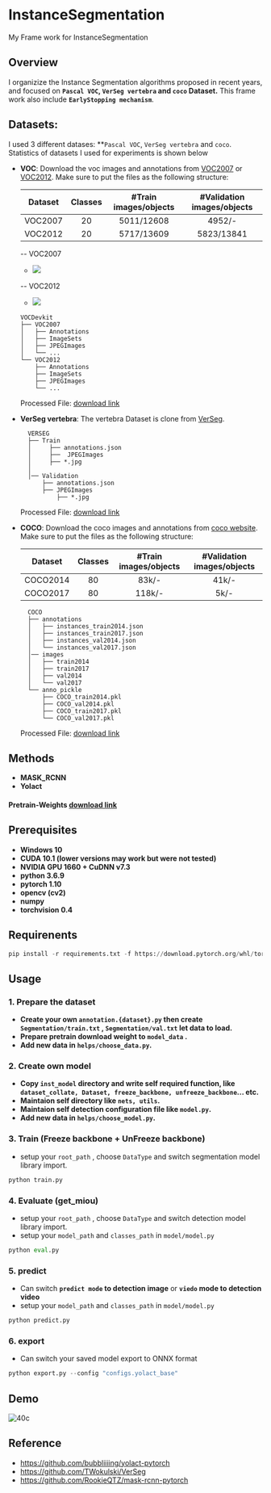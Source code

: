 # InstanceSegmentation
My Frame work for InstanceSegmentation
## Overview
I organizize the Instance Segmentation algorithms proposed in recent years, and focused on **`Pascal VOC`, `VerSeg vertebra` and `coco` Dataset.**
This frame work also include **`EarlyStopping mechanism`**.


## Datasets:

I used 3 different datases: **`Pascal VOC`, `VerSeg vertebra` and `coco`. Statistics of datasets I used for experiments is shown below

- **VOC**:
  Download the voc images and annotations from [VOC2007](http://host.robots.ox.ac.uk/pascal/VOC/voc2007) or [VOC2012](http://host.robots.ox.ac.uk/pascal/VOC/voc2012). Make sure to put the files as the following structure:

  | Dataset                | Classes | #Train images/objects | #Validation images/objects |
  |------------------------|:---------:|:-----------------------:|:----------------------------:|
  | VOC2007                |    20   |      5011/12608       |           4952/-           |
  | VOC2012                |    20   |      5717/13609       |           5823/13841       |

  -- VOC2007
  * ![](https://i.imgur.com/wncA2wC.png)

  -- VOC2012
  * ![](https://i.imgur.com/v3AQelB.png)

  ```
  VOCDevkit
  ├── VOC2007
  │   ├── Annotations  
  │   ├── ImageSets
  │   ├── JPEGImages
  │   └── ...
  └── VOC2012
      ├── Annotations  
      ├── ImageSets
      ├── JPEGImages
      └── ...
  ```
  Processed File: [download link](https://1drv.ms/u/s!AvbkzP-JBXPAhk51a2a6DLg_Hgub?e=PhUN2s)
  
  
- **VerSeg vertebra**:
The vertebra Dataset is clone from [VerSeg](https://github.com/TWokulski/VerSeg).


  ```
    VERSEG
    ├── Train
    │     ├── annotations.json
    │     ├──  JPEGImages
    │     ├── *.jpg
    │     
    │── Validation
        ├── annotations.json
        ├── JPEGImages
            ├── *.jpg 
  ```
  Processed File: [download link](https://1drv.ms/u/s!AvbkzP-JBXPAhk8nssrL5d6SoOA9?e=uMlmEm)

- **COCO**:
  Download the coco images and annotations from [coco website](http://cocodataset.org/#download). Make sure to put the files as the following structure:

  | Dataset                | Classes | #Train images/objects | #Validation images/objects |
  |------------------------|:---------:|:-----------------------:|:----------------------------:|
  | COCO2014               |    80   |         83k/-         |            41k/-           |
  | COCO2017               |    80   |         118k/-        |             5k/-           |
  ```
    COCO
    ├── annotations
    │   ├── instances_train2014.json
    │   ├── instances_train2017.json
    │   ├── instances_val2014.json
    │   └── instances_val2017.json
    │── images
    │   ├── train2014
    │   ├── train2017
    │   ├── val2014
    │   └── val2017
    └── anno_pickle
        ├── COCO_train2014.pkl
        ├── COCO_val2014.pkl
        ├── COCO_train2017.pkl
        └── COCO_val2017.pkl
  ```
  Processed File: [download link](https://1drv.ms/f/s!AvbkzP-JBXPAhlDiyVy9wsDGCCj8?e=nN58aZ)
  
## Methods
- **MASK_RCNN**
- **Yolact**
#### Pretrain-Weights [download link](https://1drv.ms/f/s!AvbkzP-JBXPAhkCM91SYNDMdKMtL?e=ilEdfK)


## Prerequisites
* **Windows 10**
* **CUDA 10.1 (lower versions may work but were not tested)**
* **NVIDIA GPU 1660 + CuDNN v7.3**
* **python 3.6.9**
* **pytorch 1.10**
* **opencv (cv2)**
* **numpy**
* **torchvision 0.4**

## Requirenents

```python
pip install -r requirements.txt -f https://download.pytorch.org/whl/torch_stable.html
```

## Usage
### 1. Prepare the dataset
* **Create your own `annotation.{dataset}.py` then create `Segmentation/train.txt` , `Segmentation/val.txt` let data to load.** 
* **Prepare pretrain download weight to `model_data` .** 
* **Add new data in `helps/choose_data.py`.**

### 2. Create own model
* **Copy `inst_model` directory and write self required function, like `dataset_collate, Dataset, freeze_backbone, unfreeze_backbone`... etc.** 
* **Maintaion self directory like `nets, utils`.** 
* **Maintaion self detection configuration file like `model.py`.** 
* **Add new data in `helps/choose_model.py`.**

### 3. Train (Freeze backbone + UnFreeze backbone) 
* setup your `root_path` , choose `DataType` and switch segmentation model library import.
```python
python train.py
```

### 4. Evaluate  (get_miou) 
* setup your `root_path` , choose `DataType` and switch detection model library import.
* setup your `model_path` and `classes_path` in `model/model.py`
```python
python eval.py
```

### 5. predict
* Can switch **`predict mode` to detection image** or **`viedo` mode to detection video**
* setup your `model_path` and `classes_path` in `model/model.py`
```python
python predict.py
```

### 6. export
* Can switch your saved model export to ONNX format
```python
python export.py --config "configs.yolact_base"
```
## Demo
![40c](https://user-images.githubusercontent.com/24097516/213660067-c9d14c5d-9aa2-4974-9b12-eb7b2ca99102.png)

## Reference
- https://github.com/bubbliiiing/yolact-pytorch
- https://github.com/TWokulski/VerSeg
- https://github.com/RookieQTZ/mask-rcnn-pytorch
